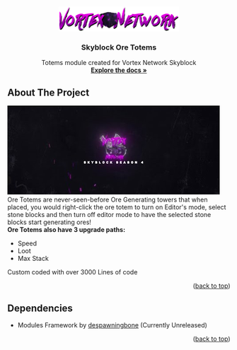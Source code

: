 <a name="readme-top"></a>
<br />
<div align="center">
  <a href="https://vortexnetwork.me">
    <img src="images/LogoNetwork.png" alt="Logo" width="272.5" height="56">
  </a>

  <h3 align="center">Skyblock Ore Totems</h3>

  <p align="center">
    Totems module created for Vortex Network Skyblock
    <br />
    <a href="https://github.com/tyhh00/Personal-Mines"><strong>Explore the docs »</strong></a>
    <br />
  </p>
</div>

## About The Project
[![Vortex Network Skyblock Trailer V4](images/trailer.jpg)](https://www.youtube.com/watch?v=HiISgMdJ-yQ)<br/>
Ore Totems are never-seen-before Ore Generating towers that when placed, you would right-click the ore totem to turn on Editor's mode, select stone blocks and then turn off editor mode to have the selected stone blocks start generating ores!
<br/>
<b>Ore Totems also have 3 upgrade paths:</b>
* Speed
* Loot
* Max Stack

Custom coded with over 3000 Lines of code

<p align="right">(<a href="#readme-top">back to top</a>)</p>

## Dependencies
* Modules Framework by <a href="https://github.com/despawningbone">despawningbone</a> (Currently Unreleased)

<p align="right">(<a href="#readme-top">back to top</a>)</p>